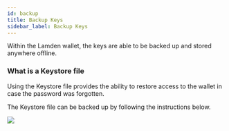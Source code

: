 ```yaml
---
id: backup
title: Backup Keys
sidebar_label: Backup Keys
---
```

 
Within the Lamden wallet, the keys are able to be backed up and stored anywhere offline. 
 
### What is a Keystore file
Using the Keystore file provides the ability to restore access to the wallet in case the password was forgotten. 
 
The Keystore file can be backed up by following the instructions below.
 
![](/img/wallet/backup_keystore.gif)
 